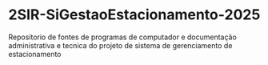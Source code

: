 # 2SIR-SiGestaoEstacionamento-2025
Repositorio de fontes de programas de computador e documentação administrativa e tecnica do projeto de sistema de gerenciamento de estacionamento

